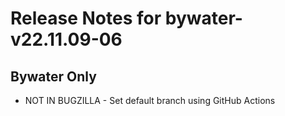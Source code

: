 
# Release Notes for bywater-v22.11.09-06

## Bywater Only

- NOT IN BUGZILLA - Set default branch using GitHub Actions



